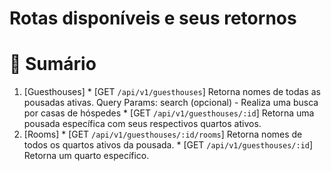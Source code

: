 # Rotas disponíveis e seus retornos

# 📑 Sumário

  1. [Guesthouses]
    * [GET ```/api/v1/guesthouses```]
      Retorna nomes de todas as pousadas ativas.
      Query Params: search (opcional) - Realiza uma busca por casas de hóspedes
    * [GET ```/api/v1/guesthouses/:id```]
      Retorna uma pousada específica com seus respectivos quartos ativos.
  2. [Rooms]
    * [GET ```/api/v1/guesthouses/:id/rooms```]
      Retorna nomes de todos os quartos ativos da pousada.
    * [GET ```/api/v1/guesthouses/:id```]
      Retorna um quarto específico.
  

